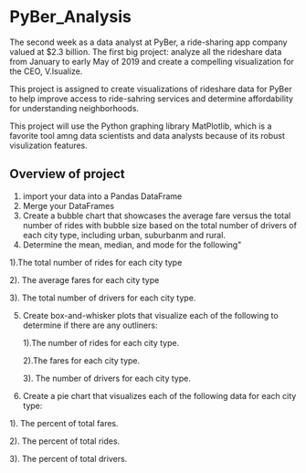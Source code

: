# PyBer_Analysis
The second week as a data analyst at PyBer, a ride-sharing app company valued at $2.3 billion. The first big project: analyze all the rideshare data from January to early May of  2019 and create a compelling visualization for the CEO, V.Isualize.

This project is assigned to create visualizations of rideshare data for PyBer to help improve access to ride-sahring services and determine affordability for understanding neighborhoods. 

This project will use the Python graphing library MatPlotlib, which is a favorite tool amng data scientists and data analysts because of its robust visulization features. 

## Overview of project
1. import your data into a Pandas DataFrame
2. Merge your DataFrames
3. Create a bubble chart that showcases the average fare versus the total number of rides with bubble size based on the total number of drivers of each city type, including urban, suburbanm and rural.
4. Determine the mean, median, and mode for the following"

1).The total number of rides for each city type

2). The average fares for each city type

3). The total number of drivers for each city type. 
  
5. Create box-and-whisker plots that visualize each of the following to determine if there are any outliners:

    1).The number of rides for each city type.

    2).The fares for each city type.

    3). The number of drivers for each city type.

6. Create a pie chart that visualizes each of the following data for each city type:
  
  1). The percent of total fares.
  
  2). The percent of total rides.
  
  3). The percent of total drivers. 
